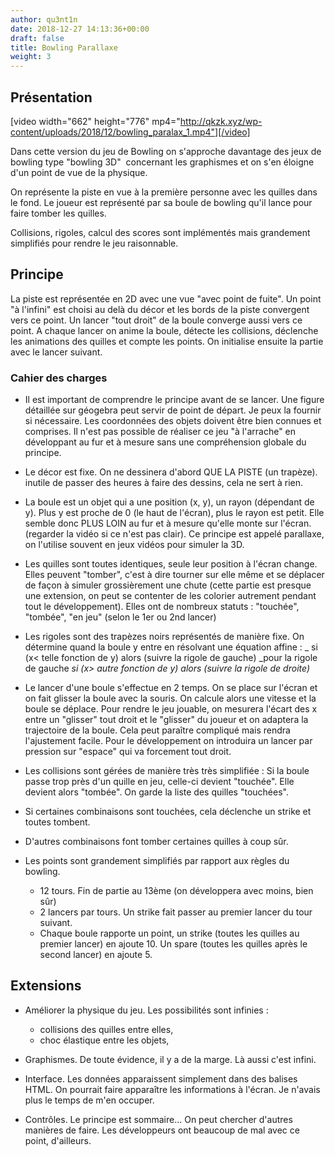 ```yaml
---
author: qu3nt1n
date: 2018-12-27 14:13:36+00:00
draft: false
title: Bowling Parallaxe
weight: 3
---
```


## Présentation




[video width="662" height="776" mp4="http://qkzk.xyz/wp-content/uploads/2018/12/bowling_paralax_1.mp4"][/video]

Dans cette version du jeu de Bowling on s'approche davantage des jeux de bowling type "bowling 3D"  concernant les graphismes et on s'en éloigne d'un point de vue de la physique.

On représente la piste en vue à la première personne avec les quilles dans le fond.
Le joueur est représenté par sa boule de bowling qu'il lance pour faire tomber les quilles.

Collisions, rigoles, calcul des scores sont implémentés mais grandement simplifiés pour rendre le jeu raisonnable.


## Principe


La piste est représentée en 2D avec une vue "avec point de fuite". Un point "à l'infini" est choisi au delà du décor et les bords de la piste convergent vers ce point.
Un lancer "tout droit" de la boule converge aussi vers ce point.
A chaque lancer on anime la boule, détecte les collisions, déclenche les animations des quilles et compte les points.
On initialise ensuite la partie avec le lancer suivant.


### Cahier des charges






* Il est important de comprendre le principe avant de se lancer. Une figure détaillée sur géogebra peut servir de point de départ. Je peux la fournir si nécessaire. Les coordonnées des objets doivent être bien connues et comprises. Il n'est pas possible de réaliser ce jeu "à l'arrache" en développant au fur et à mesure sans une compréhension globale du principe.
* Le décor est fixe. On ne dessinera d'abord QUE LA PISTE (un trapèze). inutile de passer des heures à faire des dessins, cela ne sert à rien.
* La boule est un objet qui a une position (x, y), un rayon (dépendant de y).
Plus y est proche de 0 (le haut de l'écran), plus le rayon est petit. Elle semble donc PLUS LOIN au fur et à mesure qu'elle monte sur l'écran.
(regarder la vidéo si ce n'est pas clair).
Ce principe est appelé parallaxe, on l'utilise souvent en jeux vidéos pour simuler la 3D.

* Les quilles sont toutes identiques, seule leur position à l'écran change.
Elles peuvent "tomber", c'est à dire tourner sur elle même et se déplacer de façon à simuler grossièrement une chute (cette partie est presque une extension, on peut se contenter de les colorier autrement pendant tout le développement).
Elles ont de nombreux statuts : "touchée", "tombée", "en jeu" (selon le 1er ou 2nd lancer)


* Les rigoles sont des trapèzes noirs représentés de manière fixe.
On détermine quand la boule y entre en résolvant une équation affine :
_ si (x< telle fonction de y) alors (suivre la rigole de gauche) _pour la rigole de gauche
_si (x> autre fonction de y) alors (suivre la rigole de droite)_
* Le lancer d'une boule s'effectue en 2 temps. On se place sur l'écran et on fait glisser la boule avec la souris. On calcule alors une vitesse et la boule se déplace.
Pour rendre le jeu jouable, on mesurera l'écart des x entre un "glisser" tout droit et le "glisser" du joueur et on adaptera la trajectoire de la boule. Cela peut paraître compliqué mais rendra l'ajustement facile.
Pour le développement on introduira un lancer par pression sur "espace" qui va forcement tout droit.
* Les collisions sont gérées de manière très très simplifiée :
Si la boule passe trop près d'un quille en jeu, celle-ci devient "touchée". Elle devient alors "tombée". On garde la liste des quilles "touchées".

* Si certaines combinaisons sont touchées, cela déclenche un strike et toutes tombent.
* D'autres combinaisons font tomber certaines quilles à coup sûr.


* Les points sont grandement simplifiés par rapport aux règles du bowling.

  * 12 tours. Fin de partie au 13ème (on développera avec moins, bien sûr)
  * 2 lancers par tours. Un strike fait passer au premier lancer du tour suivant.
  * Chaque boule rapporte un point, un strike (toutes les quilles au premier lancer) en ajoute 10. Un spare (toutes les quilles après le second lancer) en ajoute 5.





## Extensions





* Améliorer la physique du jeu. Les possibilités sont infinies :

  * collisions des quilles entre elles,
  * choc élastique entre les objets,


* Graphismes. De toute évidence, il y a de la marge. Là aussi c'est infini.
* Interface. Les données apparaissent simplement dans des balises HTML. On pourrait faire apparaître les informations à l'écran. Je n'avais plus le temps de m'en occuper.
* Contrôles. Le principe est sommaire... On peut chercher d'autres manières de faire. Les développeurs ont beaucoup de mal avec ce point, d'ailleurs.
